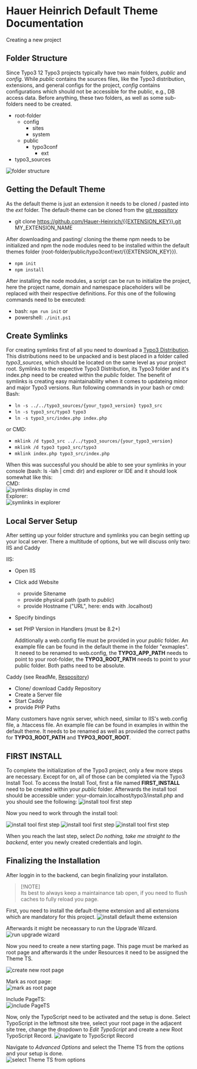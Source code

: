 # Hauer Heinrich Default Theme Documentation

Creating a new project

## Folder Structure

Since Typo3 12 Typo3 projects typically have two main folders, *public* and *config*. While *public* contains the sources files, like the Typo3 distribution, extensions, and general configs for the project, *config* contains configurations which should not be accessible for the public, e.g., DB access data. Before anything, these two folders, as well as some sub-folders need to be created.

- root-folder
    - config
        - sites
        - system
    - public
        - typo3conf
            - ext
- typo3_sources

![folder structure](./readme-files/folder_struc.png)

## Getting the Default Theme

As the default theme is just an extension it needs to be cloned / pasted into the *ext* folder.
The default-theme can be cloned from the [git repository](https://github.com/Hauer-Heinrich/{{EXTENSION_KEY}}.git)
- git clone https://github.com/Hauer-Heinrich/{{EXTENSION_KEY}}.git MY_EXTENSION_NAME

After downloading and pasting/ cloning the theme npm needs to be initialized and npm the node modules need to be installed within the default themes folder (root-folder/public/typo3conf/ext/{{EXTENSION_KEY}}).
- `npm init`
- `npm install`

After installing the node modules, a script can be run to initialize the project, here the project name, domain and namespace placeholders will be replaced with their respective definitions.
For this one of the following commands need to be executed:
- bash: `npm run init` or
- powershell: `./init.ps1`


## Create Symlinks
For creating symlinks first of all you need to download a [Typo3 Distribution](https://get.typo3.org/version/13).
This distributions need to be unpacked and is best placed in a folder called *typo3_sources*, which should be located on the same level as your project root.
Symlinks to the respective Typo3 Distribution, its Typo3 folder and it's index.php need to be created within the *public* folder. The benefit of symlinks is creating easy maintainability when it comes to updateing minor and major Typo3 versions. Run following commands in your bash or cmd:
Bash:
- `ln -s ../../typo3_sources/{your_typo3_version} typo3_src`
- `ln -s typo3_src/typo3 typo3`
- `ln -s typo3_src/index.php index.php`

or CMD:
- `mklink /d typo3_src ../../typo3_sources/{your_typo3_version}`
- `mklink /d typo3 typo3_src/typo3`
- `mklink index.php typo3_src/index.php`

When this was successful you should be able to see your symlinks in your console (bash: ls -lah | cmd: dir) and explorer or IDE and it should look somewhat like this: \
CMD: \
![symlinks display in cmd](./readme-files/symlinks_cmd.png) \
Explorer: \
![symlinks in explorer](./readme-files/symlinks_explorer.png)


## Local Server Setup

After setting up your folder structure and symlinks you can begin setting up your local server. There a multitude of options, but we will discuss only two: IIS and Caddy

IIS:
- Open IIS
- Click add Website
    - provide Sitename
    - provide physical path (path to *public*)
    - provide Hostname ("URL", here: ends with .localhost)
- Specify bindings
- set PHP Version in Handlers (must be 8.2+)

    Additionally a web.config file must be provided in your *public* folder. An example file can be found in the default theme in the folder "exmaples". It neeed to be renamed to web.config, the **TYPO3_APP_PATH** needs to point to your root-folder, the **TYPO3_ROOT_PATH** needs to point to your public folder. Both paths need to be absolute.


Caddy
(see ReadMe, [Respository](https://github.com/Teisi/caddy-server-windows))
- Clone/ download Caddy Repository
- Create a Server file
- Start Caddy
- provide PHP Paths

Many customers have ngnix server, which need, similar to IIS's web.config file, a .htaccess file. An example file can be found in examples in within the default theme. It needs to be renamed as well as provided the correct paths for **TYPO3_ROOT_PATH** and **TYPO3_ROOT_ROOT**.

## FIRST INSTALL

To complete the initialization of the Typo3 project, only a few more steps are necessary. Except for on, all of those can be completed via the Typo3 Install Tool.
To access the Install Tool, first a file named **FIRST_INSTALL** need to be created within your *public* folder.
Afterwards the install tool should be accessible under: your-domain.localhost/typo3/install.php and you should see the following:
![install tool first step](./readme-files/it_step_two.png)

Now you need to work through the install tool:

![install tool first step](./readme-files/it_step_three.png)
![install tool first step](./readme-files/it_step_four.png)
![install tool first step](./readme-files/it_step_five.png)

When you reach the last step, select *Do nothing, take me straight to the backend*, enter you newly created credentials and login.

## Finalizing the Installation

After loggin in to the backend, can begin finalizing your installaton.

> [!NOTE]  \
> Its best to always keep a maintainance tab open, if you need to flush caches to fully reload you page.

First, you need to install the default-theme extension and all extensions which are mandatory for this project.
![install default theme extension](./readme-files/install_ext.png)

Afterwards it might be neceassary to run the Upgrade Wizard.
![run upgrade wizard](./readme-files/ug_wizard.png)

Now you need to create a new starting page. This page must be marked as root page and afterwards it the under Resources it need to be assigned the Theme TS.

![create new root page](./readme-files/new_rootpage.png)

Mark as root page: \
![mark as root page](./readme-files/mark_root.png)

Include PageTS:  \
![include PageTS](./readme-files/page_ts.png)

Now, only the TypoScript need to be activated and the setup is done.
Select TypoScript in the leftmost site tree, select your root page in the adjacent site tree, change the dropdown to *Edit TypoScript* and create a new Root TypoScript Record.
![navigate to TypoScript Record](./readme-files/nav_to_typoscript.png)

Navigate to *Advanced Options* and select the Theme TS from the options and your setup is done.  
![select Theme TS from options](./documentation/readme-files/select_typoscript.png)


